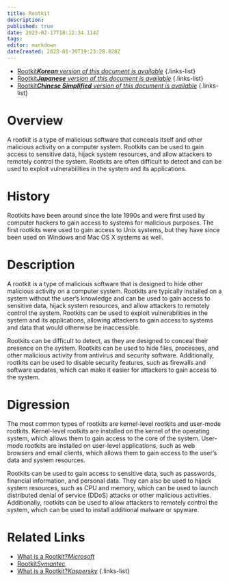 ```yaml
---
title: Rootkit
description: 
published: true
date: 2023-02-17T18:12:34.114Z
tags: 
editor: markdown
dateCreated: 2023-01-30T19:23:28.828Z
---
```


- [Rootkit***Korean** version of this document is available*](/ko/Knowledge-base/Dictionary/rootkit)
{.links-list}
- [Rootkit***Japanese** version of this document is available*](/ja/Knowledge-base/Dictionary/rootkit)
{.links-list}
- [Rootkit***Chinese Simplified** version of this document is available*](/zh/Knowledge-base/Dictionary/rootkit)
{.links-list}


# Overview
A rootkit is a type of malicious software that conceals itself and other malicious activity on a computer system. Rootkits can be used to gain access to sensitive data, hijack system resources, and allow attackers to remotely control the system. Rootkits are often difficult to detect and can be used to exploit vulnerabilities in the system and its applications.

# History
Rootkits have been around since the late 1990s and were first used by computer hackers to gain access to systems for malicious purposes. The first rootkits were used to gain access to Unix systems, but they have since been used on Windows and Mac OS X systems as well.

# Description
A rootkit is a type of malicious software that is designed to hide other malicious activity on a computer system. Rootkits are typically installed on a system without the user’s knowledge and can be used to gain access to sensitive data, hijack system resources, and allow attackers to remotely control the system. Rootkits can be used to exploit vulnerabilities in the system and its applications, allowing attackers to gain access to systems and data that would otherwise be inaccessible.

Rootkits can be difficult to detect, as they are designed to conceal their presence on the system. Rootkits can be used to hide files, processes, and other malicious activity from antivirus and security software. Additionally, rootkits can be used to disable security features, such as firewalls and software updates, which can make it easier for attackers to gain access to the system.

# Digression
The most common types of rootkits are kernel-level rootkits and user-mode rootkits. Kernel-level rootkits are installed on the kernel of the operating system, which allows them to gain access to the core of the system. User-mode rootkits are installed on user-level applications, such as web browsers and email clients, which allows them to gain access to the user’s data and system resources.

Rootkits can be used to gain access to sensitive data, such as passwords, financial information, and personal data. They can also be used to hijack system resources, such as CPU and memory, which can be used to launch distributed denial of service (DDoS) attacks or other malicious activities. Additionally, rootkits can be used to allow attackers to remotely control the system, which can be used to install additional malware or spyware.

# Related Links
- [What is a Rootkit?*Microsoft*](https://docs.microsoft.com/en-us/windows/security/threat-protection/intelligence/rootkits)
- [Rootkit*Symantec*](https://www.symantec.com/security-center/writeup/2003-041818-0607-99)
- [What is a Rootkit?*Kaspersky*](https://usa.kaspersky.com/resource-center/threats/rootkits)
{.links-list}